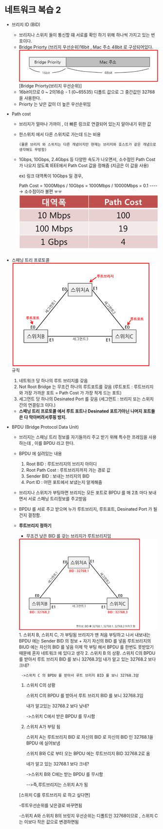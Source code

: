 # 네트워크 복습 2

- 브리지 ID (BID)
  - 브리지나 스위치 들이 통신할 떄 서로를 확인 하기 위해 하나씩 가지고 있는 번호이다.
  - Bridge Priorty (브리지 우선순위)16bit , Mac 주소 48bit 로 구성되어있다.
    <img src="./image/a%20(1).png">
    [Bridge Priorty(브리지 우선순위)]
  - 16bit이므로  0 ~ 2의16승 - 1 (0~65535) 디폴트 값으로 그 중간값인 32768 을 사용한다.
  - Priorty 는 낮은 값이 더 높은 우선순위임
- Path cost 
  - 브리지가 얼마나 가까이 , 더 빠른 링크로 연결되어 있는지 알아내기 위한 값
  - 한스위치 에서 다른 스위치로 가는데 드는 비용
  
    ``` 
    (물론 브리지 와 스위치는 다른 개념이지만 현재는 브리지와 호스트가 같은 개념으로 생각해도 무방함)
    ```
  - 1Gbps, 10Gbps, 2.4Gbps 등 다양한 속도가 나오면서, 소수점인 Path Cost 가 나오지 않도록 IEEE에서 Path Cost 값을 정해줌 (지금은 이 값을 사용)
  
    ex) 링크 대역폭이 10Gbps 일 경우, 
      
    Path Cost = 1000Mbps / 10Gbps
    = 1000Mbps / 10000Mbps = 0.1 -----> 소수점이라 불편 ㅠㅠ
    <img src="./image/c.png">

- 스패닝 트리 프로토콜 
  <img src ="./image/e.png">
  규칙 
  
  1. 네트워크 당 하나의 루트 브리지를 갖음
  2. Not Root Bridge 는 무조건 하나의 루트포트를 갖음
  (루트포트 : 루트브리지 와 가장 가까운 포트 = Path Cost 가 가장 적게 드는 포트)
  3. 세그먼트 당 하나의 Desinated Port 를 갖음 
  (세그먼트 : 브리지 또는 스위치 간의 연결링크 이다.)
  - **스패닝 트리 프로토콜 에서 루트 포트나 Desinated 포트가아닌 나머지 포트들은 다 막아버려서루핑 방지.** 

- BPDU (Bridge Protocol Data Unit)
  - 브리지는 스패닝 트리 정보를 자기들끼리 주고 받기 위해 특수한 프레임을 사용하는데 , 이를 BPDU 라고 한다.
  - BPDU 에 실려있는 내용 
    1. Root BID : 루트브리지의 브리지 아이디
    2. Root Path Cost : 루트브리지까지 가는 경로 값
    3. Sender BID : 보내는 브리지의 BID
    4. Port ID : 어떤 포트에서 보냈는지 알게해줌

  - 브리지나 스위치가 부팅하면 브리지는 모든 포트로 BPDU 를 매 2초 마다 보내면서 서로 스패닝 트리정보를 주고받음
  - BPDU 를 서로 주고 받으며 누가 루트브리지, 루트포트, Desinated Port 가 될건지 결정함.
  
  * **루트브리지 정하기**
    - 무조건 낮은 BID 를 갖는 브리지가 루트브리지임
    <img  src="./image/f.png">
    1. 스위치 B, 스위치 C, 가 부팅됨
    브리지가 맨 처음 부팅하고 나서 내보내는 BPDU 에는 Sender BID 의 정보 + 자기 자신의 BID 를 넣음 루트브리지의 BIUD 에는 자신의 BID 를 넣음
    이제 막 부팅 해서 BPDU 를 한번도 못받았기 때문에 혼자 네트워크 에 있다고 생각
    2. 스위치 B 의 상황.
    스위치 C의 BPDU 를 받아서 루트 브리지 BID 를 보니 32768.3임
    내가 알고 있는 32768.2 보다 크네?

         ->스위치 C 의 BPDU 를 받아서 루트 브리지 BID 를 보니 32768.3암
    
         

      1. 스위치 C의 상황
   
         스위치 C의 BPDU 를 받아서 루트 브리지 BID 를 보니 32768.3임

         내가 알고있는 32768.2 보다 낮네?
          
         ->스위치 C에서 받은 BPDU 를 무시함

      4. 스위치 A가 부팅 됨 

          스위치 A는 루트브리지 BID 로 자신의 BID 로 자신의 BID 인 32768.1을 BPDU 에 실어보냄

         스위치 B와 C로 부터 오는 BPDU 에는 루트브리지 BID 32768.2로 옴

         네가 알고 있는 32768.1 보다 크네?

         ->스위치 B와 C에는 받는 BPDU 를 무시함

         -->즉,루트브리지는 스위치 A가 됨

      [스위치 C를 루트브리지 로 하고 싶다면]
      
      -루트우선순위를 낮은걸로 바꾸면됨

      -스위치 A와 스위치 B의 브릿지 우선순위는 디폴트인 32768이므로 , 스위치 C는 이보다 작은 값으로 변경하면됨

